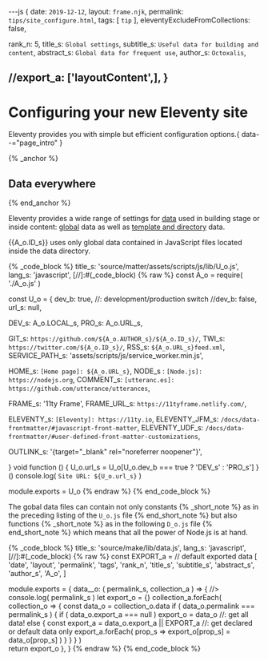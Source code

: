 ---js
{
  date:      `2019-12-12`,
  layout:    `frame.njk`,
  permalink: `tips/site_configure.html`,
  tags:      [ `tip` ],
  eleventyExcludeFromCollections: false,

  rank_n:     5,
  title_s:    `Global settings`,
  subtitle_s: `Useful data for building and content`,
  abstract_s: `Global data for frequent use`,
  author_s:   `Octoxalis`,

  //export_a: ['layoutContent',],
}
---
[comment]: # (======== Post ========)
# Configuring your new Eleventy site

Eleventy provides you with simple but efficient configuration options.{ data--="page_intro" }

{% _anchor %}
## Data everywhere
{% end_anchor %}


Eleventy provides a wide range of settings for [data] used in building stage or inside content: [global] data as well as [template and directory] data.

{{A_o.ID_s}} uses only global data contained in JavaScript files located inside the data directory.

{% _code_block %}
    title_s: 'source/matter/assets/scripts/js/lib/U_o.js',
    lang_s: 'javascript',
[//]:#(_code_block)
{% raw %}
const A_o = require( './A_o.js' )

const U_o =
{
  dev_b: true,     //: development/production switch
  //dev_b: false,
  url_s: null,

  DEV_s: A_o.LOCAL_s,
  PRO_s: A_o.URL_s,

  GIT_s: `https://github.com/${A_o.AUTHOR_s}/${A_o.ID_s}/`,
  TWI_s: `https://twitter.com/${A_o.ID_s}/`,
  RSS_s: `${A_o.URL_s}feed.xml`,
  SERVICE_PATH_s: 'assets/scripts/js/service_worker.min.js',

  HOME_s:    `[Home page]: ${A_o.URL_s}`,
  NODE_s :   `[Node.js]: https://nodejs.org`,
  COMMENT_s: `[utteranc.es]: https://github.com/utterance/utterances`,

  FRAME_s:     '11ty Frame',
  FRAME_URL_s: `https://11tyframe.netlify.com/`,

  ELEVENTY_s:     `[Eleventy]: https://11ty.io`,
  ELEVENTY_JFM_s: `/docs/data-frontmatter/#javascript-front-matter`,
  ELEVENTY_UDF_s: `/docs/data-frontmatter/#user-defined-front-matter-customizations`,

  OUTLINK_s: '{target="_blank" rel="noreferrer noopener"}',

}
void function () { U_o.url_s = U_o[U_o.dev_b === true ? 'DEV_s' : 'PRO_s'] } ()
console.log( `Site URL: ${U_o.url_s}` )

module.exports = U_o
{% endraw %}
{% end_code_block %}


The gobal data files can contain not only constants
{% _short_note %}
as in the preceding listing of the `U_o.js` file
{% end_short_note %}
but also functions
{% _short_note %}
as in the following `D_o.js` file
{% end_short_note %}
which means that all the power of Node.js is at hand.


{% _code_block %}
    title_s: 'source/make/lib/data.js',
    lang_s: 'javascript',
[//]:#(_code_block)
{% raw %}
const EXPORT_a =    // default exported data
[
  'date',
  'layout',
  'permalink',
  'tags',
  'rank_n',
  'title_s',
  'subtitle_s',
  'abstract_s',
  'author_s',
  'A_o',
]

module.exports =
{
  data__o: ( permalink_s, collection_a ) =>
  {
    //> console.log( permalink_s )
    let export_o = {}
    collection_a.forEach( collection_o =>
      {
        const data_o = collection_o.data
        if ( data_o.permalink === permalink_s )
        {
          if ( data_o.export_a === null ) export_o = data_o    //: get all data!
          else
          {
            const export_a = data_o.export_a || EXPORT_a    //: get declared or default data only
            export_a.forEach( prop_s => export_o[prop_s] = data_o[prop_s] )
          }
        }
      } )    
    return export_o
  },
}
{% endraw %}
{% end_code_block %}


[comment]: # (======== Links ========)

[data]: https://www.11ty.io/docs/data/
[global]: https://www.11ty.io/docs/data-global/
[template and directory]: https://www.11ty.io/docs/data-template-dir/
